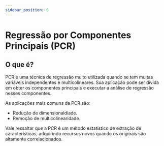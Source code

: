 ```yaml
---
sidebar_position: 6
---
```


# Regressão por Componentes Principais (PCR)

## O que é?

PCR é uma técnica de regressão muito utilizada quando se tem muitas variáveis independentes e multicolineares. Sua aplicação pode ser divida em obter os componentes principais e executar a análise de regressão nesses componentes.

As aplicações mais comuns da PCR são:
- Redução de dimensionaldiade.
- Remoção de multicolinearidade.

Vale ressaltar que a PCR é um método estatístico de extração de características, adquirindo recursos novos quando os originais são altamente correlacionados.